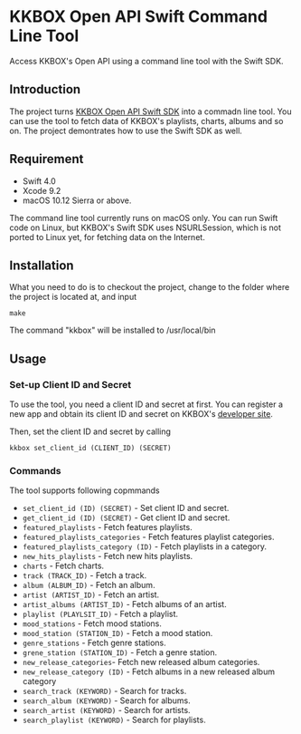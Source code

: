 # KKBOX Open API Swift Command Line Tool

Access KKBOX's Open API using a command line tool with the Swift SDK.

## Introduction

The project turns [KKBOX Open API Swift SDK](https://github.com/KKBOX/OpenAPI-Swift) into a commadn line tool. You can use the tool to fetch data of KKBOX's playlists, charts, albums and so on. The project demontrates how to use the Swift SDK as well.

## Requirement

- Swift 4.0
- Xcode 9.2
- macOS 10.12 Sierra or above.

The command line tool currently runs on macOS only. You can run Swift code on Linux, but KKBOX's Swift SDK uses NSURLSession, which is not ported to Linux yet, for fetching data on the Internet.

## Installation

What you need to do is to checkout the project, change to the folder where the project is located at, and input

    make

The command "kkbox" will be installed to /usr/local/bin

## Usage

### Set-up Client ID and Secret

To use the tool, you need a client ID and secret at first. You can register a new app and obtain its client ID and secret on KKBOX's [developer site](https://developer.kkbox.com).

Then, set the client ID and secret by calling

    kkbox set_client_id (CLIENT_ID) (SECRET)

### Commands

The tool supports following copmmands

* `set_client_id (ID) (SECRET)` - Set client ID and secret.
* `get_client_id (ID) (SECRET)` - Get client ID and secret.
* `featured_playlists` - Fetch features playlists.
* `featured_playlists_categories` - Fetch features playlist categories.
* `featured_playlists_category (ID)` - Fetch playlists in a category.
* `new_hits_playlists` - Fetch new hits playlists.
* `charts` - Fetch charts.
* `track (TRACK_ID)` - Fetch a track.
* `album (ALBUM_ID)` - Fetch an album.
* `artist (ARTIST_ID)` - Fetch an artist.
* `artist_albums (ARTIST_ID)` - Fetch albums of an artist.
* `playlist (PLAYLSIT_ID)` - Fetch a playlist.
* `mood_stations` - Fetch mood stations.
* `mood_station (STATION_ID)` - Fetch a mood station.
* `genre_stations` - Fetch genre stations.
* `grene_station (STATION_ID)` - Fetch a genre station.
* `new_release_categories`- Fetch new released album categories.
* `new_release_category (ID)` - Fetch albums in a new released album category
* `search_track (KEYWORD)` - Search for tracks.
* `search_album (KEYWORD)` - Search for albums.
* `search_artist (KEYWORD)` - Search for artists.
* `search_playlist (KEYWORD)` - Search for playlists.

